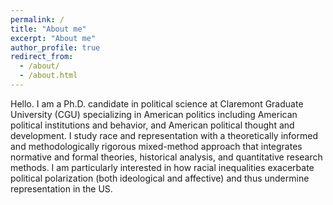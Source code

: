 ```yaml
---
permalink: /
title: "About me"
excerpt: "About me"
author_profile: true
redirect_from: 
  - /about/
  - /about.html
---
```


Hello. I am a Ph.D. candidate in political science at Claremont Graduate University (CGU) specializing in American politics including American political institutions and behavior, and American political thought and development. I study race and representation with a theoretically informed and methodologically rigorous mixed-method approach that integrates normative and formal theories, historical analysis, and quantitative research methods. I am particularly interested in how racial inequalities exacerbate political polarization (both ideological and affective) and thus undermine representation in the US.
